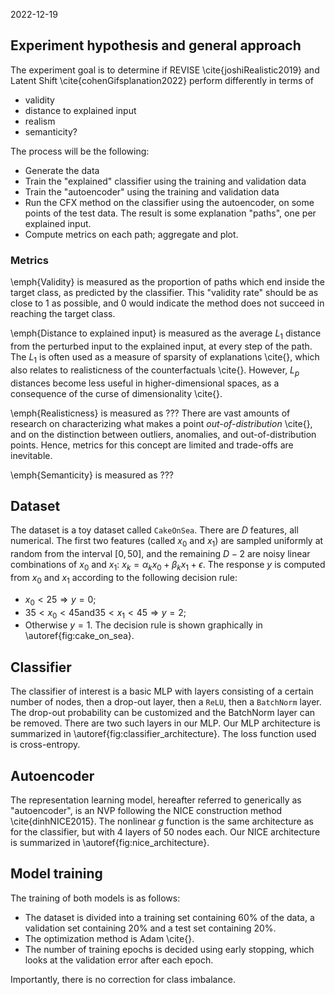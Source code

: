 
2022-12-19

## Experiment hypothesis and general approach

The experiment goal is to determine if REVISE \cite{joshiRealistic2019} and
Latent Shift \cite{cohenGifsplanation2022} perform differently in terms of
- validity
- distance to explained input
- realism
- semanticity?

The process will be the following:
- Generate the data
- Train the "explained" classifier using the training and validation data
- Train the "autoencoder" using the training and validation data
- Run the CFX method on the classifier using the autoencoder, on some
points of the test data. The result is some explanation "paths", one
per explained input.
- Compute metrics on each path; aggregate and plot.

### Metrics

\emph{Validity} is measured as the proportion of paths which end inside
the target class, as predicted by the classifier. This "validity rate" should
be as close to 1 as possible, and 0 would indicate the method does not
succeed in reaching the target class.

\emph{Distance to explained input} is measured as the average $L_1$ distance
from the perturbed input to the explained input, at every step of the path.
The $L_1$ is often used as a measure of sparsity of explanations \cite{}, which also
relates to realisticness of the counterfactuals \cite{}.
However, $L_p$ distances become less useful in higher-dimensional spaces, as
a consequence of the curse of dimensionality \cite{}.

\emph{Realisticness} is measured as ???
There are vast amounts of research on characterizing what makes a point
_out-of-distribution_ \cite{}, and on the distinction between outliers, anomalies,
and out-of-distribution points. Hence, metrics for this concept are limited and
trade-offs are inevitable.

\emph{Semanticity} is measured as ???

## Dataset

The dataset is a toy dataset called `CakeOnSea`. There are $D$ features,
all numerical. The first two features (called $x_0$ and $x_1$) are
sampled uniformly at random from the interval $[0, 50]$, and the
remaining $D-2$ are noisy linear
combinations of $x_0$ and $x_1$: $x_k = \alpha_k x_0 + \beta_k x_1 + \epsilon$.
The response $y$ is computed from $x_0$ and $x_1$ according to the
following decision rule:
- $x_0 < 25 \Rightarrow y = 0$;
- $35 < x_0 < 45 \text{and} 35 < x_1 < 45 \Rightarrow y = 2$;
- Otherwise $y = 1$.
The decision rule is shown graphically in \autoref{fig:cake_on_sea}.

## Classifier

The classifier of interest is a basic MLP with layers consisting of
a certain number of nodes, then a drop-out layer, then a `ReLU`, then
a `BatchNorm` layer. The drop-out probability can be customized and the
BatchNorm layer can be removed. There are two such layers in our MLP.
Our MLP architecture is summarized in \autoref{fig:classifier_architecture}.
The loss function used is cross-entropy.

## Autoencoder

The representation learning model, hereafter referred to generically as
"autoencoder", is an NVP following the NICE construction method \cite{dinhNICE2015}.
The nonlinear $g$ function is the same architecture as for the classifier,
but with 4 layers of 50 nodes each. 
Our NICE architecture is summarized in \autoref{fig:nice_architecture}.

## Model training

The training of both models is as follows:
- The dataset is divided into a training set containing 60\% of the data,
a validation set containing 20\% and a test set containing 20\%.
- The optimization method is Adam \cite{}.
- The number of training epochs is decided using early stopping, which
looks at the validation error after each epoch.

Importantly, there is no correction for class imbalance.
